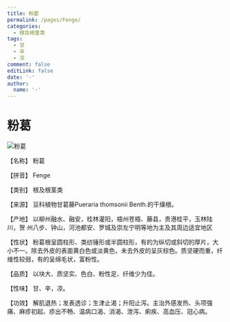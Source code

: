 ```yaml
---
title: 粉葛
permalink: /pages/Fenge/
categories: 
  - 根及根茎类
tags: 
  - 甘
  - 辛
  - 凉
comment: false
editLink: false
date: '·'
author: 
  name: '·'
---
```

# 粉葛

![粉葛](https://sys01.lib.hkbu.edu.hk/cmed/mmid/images/B00089.jpg)

<!-- more -->
【名称】	粉葛	

【拼音】	Fenge

【类别】	根及根茎类

【来源】	豆科植物甘葛藤Pueraria thomsonii Benth.的干燥根。

【产地】	以柳州融水、融安，桂林灌阳，梧州苍梧、藤县，贵港桂平，玉林陆川，贺
州八步、钟山，河池都安、罗城及崇左宁明等地为主及其周边适宜地区

【性状】	粉葛根呈圆柱形、类纺锤形或半圆柱形，有的为纵切或斜切的厚片，大小不一。除去外皮的表面黄白色或淡黄色，未去外皮的呈灰棕色。质坚硬而重，纤维性较弱，有的呈绵毛状，富粉性。

【品质】	以块大、质坚实、色白、粉性足、纤维少为佳。

【性味】	甘、辛，凉。

【功效】	解肌退热；发表透诊；生津止渴；升阳止泻。主治外感发热、头项强痛、麻疹初起、疹出不畅、温病口渴、消渴、泄泻、痢疾、高血压、冠心病。
